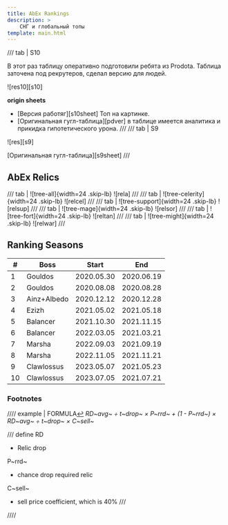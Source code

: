 ```yaml
---
title: AbEx Rankings
description: >
    СНГ и глобальный топы
template: main.html
---
```


/// tab | S10

В этот раз таблицу оперативно подготовили ребята из Prodota.
Таблица заточена под рекрутеров, сделал версию для людей.

![res10][s10]

**origin sheets**  

- [Версия работяг][s10sheet] Топ на картинке.  
- [Оригинальная гугл-таблица][pdver] в таблице имеется аналитика и прикидка гипотетического урона.
///
/// tab | S9

![res][s9]

[Оригинальная гугл-таблица][s9sheet]
///

## AbEx Relics

/// tab | ![tree-all]{width=24 .skip-lb}
![rela]
///
/// tab | ![tree-celerity]{width=24 .skip-lb}
![relcel]
///
/// tab | ![tree-support]{width=24 .skip-lb}
![relsup]
///
/// tab | ![tree-mage]{width=24 .skip-lb}
![relsor]
///
/// tab | ![tree-fort]{width=24 .skip-lb}
![reltan]
///
/// tab | ![tree-might]{width=24 .skip-lb}
![relwar]
///

## Ranking Seasons

| #   | Boss        | Start      | End        |
| --- | ----------- | ---------- | ---------- |
| 1   | Gouldos     | 2020.05.30 | 2020.06.19 |
| 2   | Gouldos     | 2020.08.08 | 2020.08.28 |
| 3   | Ainz+Albedo | 2020.12.12 | 2020.12.28 |
| 4   | Ezizh       | 2021.05.02 | 2021.05.18 |
| 5   | Balancer    | 2021.10.30 | 2021.11.15 |
| 6   | Balancer    | 2022.03.05 | 2021.03.21 |
| 7   | Marsha      | 2022.09.03 | 2021.09.19 |
| 8   | Marsha      | 2022.11.05 | 2021.11.21 |
| 9   | Clawlossus  | 2023.05.07 | 2021.05.23 |
| 10  | Clawlossus  | 2023.07.05 | 2021.07.21 |

### Footnotes

//// example | FORMULA<a id="fn1" href="../abex.md#sp1">↩︎</a>
*RD~avg~ ÷ t~drop~ × P~rrd~  + (1 - P~rrd~) × RD~avg~ ÷ t~drop~ × C~sell~*

/// define
RD

- Relic drop

P~rrd~

- chance drop required relic

C~sell~

- sell price coefficient, which is 40%
  ///

////
